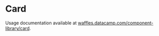 # Card

Usage documentation available at [waffles.datacamp.com/component-library/card](https://waffles.datacamp.com/component-library/card).
